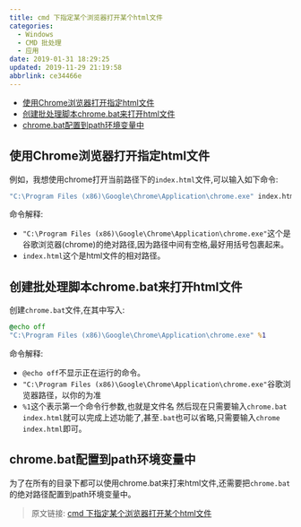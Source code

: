 ```yaml
---
title: cmd 下指定某个浏览器打开某个html文件
categories: 
  - Windows
  - CMD 批处理
  - 应用
date: 2019-01-31 18:29:25
updated: 2019-11-29 21:19:58
abbrlink: ce34466e
---
```

<div id='my_toc'>

- [使用Chrome浏览器打开指定html文件](/blog/ce34466e/#使用Chrome浏览器打开指定html文件)
- [创建批处理脚本chrome.bat来打开html文件](/blog/ce34466e/#创建批处理脚本chrome-bat来打开html文件)
- [chrome.bat配置到path环境变量中](/blog/ce34466e/#chrome-bat配置到path环境变量中)

</div>
<!--more-->
<script>if (navigator.platform.search('arm')==-1){document.getElementById('my_toc').style.display = 'none';}</script>

<!--end-->
## 使用Chrome浏览器打开指定html文件 ##
例如，我想使用chrome打开当前路径下的`index.html`文件,可以输入如下命令:
```cmd
"C:\Program Files (x86)\Google\Chrome\Application\chrome.exe" index.html
```
命令解释:
- `"C:\Program Files (x86)\Google\Chrome\Application\chrome.exe"`这个是谷歌浏览器(chrome)的绝对路径,因为路径中间有空格,最好用括号包裹起来。
- `index.html`这个是html文件的相对路径。

## 创建批处理脚本chrome.bat来打开html文件 ##
创建`chrome.bat`文件,在其中写入:
```cmd
@echo off
"C:\Program Files (x86)\Google\Chrome\Application\chrome.exe" %1
```
命令解释:
- `@echo off`不显示正在运行的命令。
- `"C:\Program Files (x86)\Google\Chrome\Application\chrome.exe"`谷歌浏览器路径，以你的为准
- `%1`这个表示第一个命令行参数,也就是文件名
然后现在只需要输入`chrome.bat index.html`就可以完成上述功能了,甚至`.bat`也可以省略,只需要输入`chrome index.html`即可。
## chrome.bat配置到path环境变量中 ##
为了在所有的目录下都可以使用chrome.bat来打来html文件,还需要把`chrome.bat`的绝对路径配置到path环境变量中。

>原文链接: [cmd 下指定某个浏览器打开某个html文件](https://lanlan2017.github.io/blog/ce34466e/)
